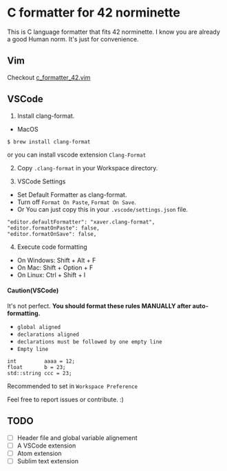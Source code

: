 # C formatter for 42 norminette

This is C language formatter that fits 42 norminette.
I know you are already a good Human norm.
It's just for convenience.

## Vim

Checkout [c\_formatter\_42.vim](https://github.com/cacharle/c_formatter_42.vim)


## VSCode

1. Install clang-format.
- MacOS
```
$ brew install clang-format
```
or you can install vscode extension `Clang-Format`

2. Copy `.clang-format` in your Workspace directory.

3. VSCode Settings
- Set Default Formatter as clang-format.
- Turn off `Format On Paste`, `Format On Save`.
- Or You can just copy this in your `.vscode/settings.json` file.
```
"editor.defaultFormatter": "xaver.clang-format",
"editor.formatOnPaste": false,
"editor.formatOnSave": false,
```

4. Execute code formatting
- On Windows: Shift + Alt + F
- On Mac: Shift + Option + F
- On Linux: Ctrl + Shift + I

#### Caution(VSCode)

It's not perfect.
**You should format these rules MANUALLY after auto-formatting.**
- `global aligned`
- `declarations aligned`
- `declarations must be followed by one empty line`
- `Empty line`
```
int         aaaa = 12;
float       b = 23;
std::string ccc = 23;
```


Recommended to set in `Workspace Preference`

Feel free to report issues or contribute. :)

## TODO

- [ ] Header file and global variable alignement
- [ ] A VSCode extension
- [ ] Atom extension 
- [ ] Sublim text extension 
